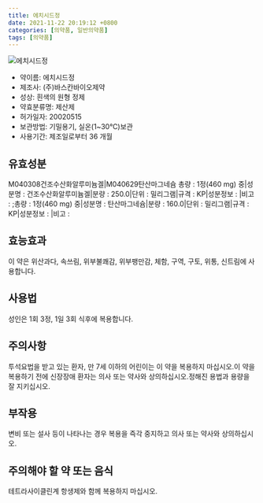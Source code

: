 ```yaml
---
title: 에치시드정
date: 2021-11-22 20:19:12 +0800
categories: [의약품, 일반의약품]
tags: [의약품]
---
```

![에치시드정](https://nedrug.mfds.go.kr/pbp/cmn/itemImageDownload/153676681538000036)

- 약이름: 에치시드정
- 제조사: (주)바스칸바이오제약
- 성상: 흰색의 원형 정제
- 약효분류명: 제산제
- 허가일자: 20020515
- 보관방법: 기밀용기, 실온(1~30℃)보관
- 사용기간: 제조일로부터 36 개월
## 유효성분
M040308건조수산화알루미늄겔|M040629탄산마그네슘
총량 : 1정(460 mg) 중|성분명 : 건조수산화알루미늄겔|분량 : 250.0|단위 : 밀리그램|규격 : KP|성분정보 : |비고 : ;총량 : 1정(460 mg) 중|성분명 : 탄산마그네슘|분량 : 160.0|단위 : 밀리그램|규격 : KP|성분정보 : |비고 :
## 효능효과
이 약은 위산과다, 속쓰림, 위부불쾌감, 위부팽만감, 체함, 구역, 구토, 위통, 신트림에 사용합니다.
## 사용법
성인은 1회 3정, 1일 3회 식후에 복용합니다.
## 주의사항
투석요법을 받고 있는 환자, 만 7세 이하의 어린이는 이 약을 복용하지 마십시오.이 약을 복용하기 전에 신장장애 환자는 의사 또는 약사와 상의하십시오.정해진 용법과 용량을 잘 지키십시오.
## 부작용
변비 또는 설사 등이 나타나는 경우 복용을 즉각 중지하고 의사 또는 약사와 상의하십시오.
## 주의해야 할 약 또는 음식
테트라사이클린계 항생제와 함께 복용하지 마십시오.
